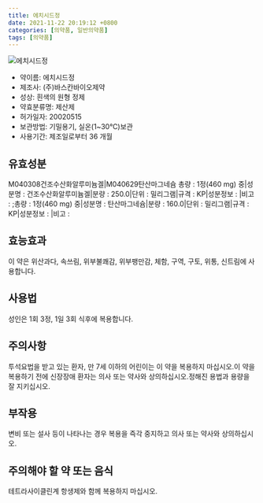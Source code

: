 ```yaml
---
title: 에치시드정
date: 2021-11-22 20:19:12 +0800
categories: [의약품, 일반의약품]
tags: [의약품]
---
```

![에치시드정](https://nedrug.mfds.go.kr/pbp/cmn/itemImageDownload/153676681538000036)

- 약이름: 에치시드정
- 제조사: (주)바스칸바이오제약
- 성상: 흰색의 원형 정제
- 약효분류명: 제산제
- 허가일자: 20020515
- 보관방법: 기밀용기, 실온(1~30℃)보관
- 사용기간: 제조일로부터 36 개월
## 유효성분
M040308건조수산화알루미늄겔|M040629탄산마그네슘
총량 : 1정(460 mg) 중|성분명 : 건조수산화알루미늄겔|분량 : 250.0|단위 : 밀리그램|규격 : KP|성분정보 : |비고 : ;총량 : 1정(460 mg) 중|성분명 : 탄산마그네슘|분량 : 160.0|단위 : 밀리그램|규격 : KP|성분정보 : |비고 :
## 효능효과
이 약은 위산과다, 속쓰림, 위부불쾌감, 위부팽만감, 체함, 구역, 구토, 위통, 신트림에 사용합니다.
## 사용법
성인은 1회 3정, 1일 3회 식후에 복용합니다.
## 주의사항
투석요법을 받고 있는 환자, 만 7세 이하의 어린이는 이 약을 복용하지 마십시오.이 약을 복용하기 전에 신장장애 환자는 의사 또는 약사와 상의하십시오.정해진 용법과 용량을 잘 지키십시오.
## 부작용
변비 또는 설사 등이 나타나는 경우 복용을 즉각 중지하고 의사 또는 약사와 상의하십시오.
## 주의해야 할 약 또는 음식
테트라사이클린계 항생제와 함께 복용하지 마십시오.
